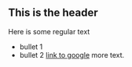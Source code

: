 ## This is the header

Here is some regular text

* bullet 1
* bullet 2
[ link to google](http://www.google.com)
more text. 
